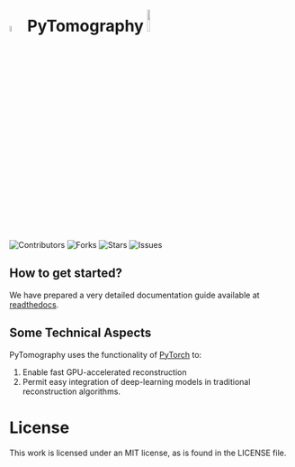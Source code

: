 

# <img src="https://pytomography.readthedocs.io/en/latest/_static/PT1.png" alt= “” width="5%">  PyTomography    <img src="https://www.bccrc.ca/dept/io-programs/qurit/sites/qurit/files/FINAL_QURIT_PNG_60.png" alt= “” width="10%">

![Contributors](https://img.shields.io/github/contributors/qurit/PyTomography?style=plastic)
![Forks](https://img.shields.io/github/forks/qurit/PyTomography)
![Stars](https://img.shields.io/github/stars/qurit/PyTomography)
![Issues](https://img.shields.io/github/issues/qurit/PyTomography)

## How to get started?
We have prepared a very detailed documentation guide available at [readthedocs](https://pytomography.readthedocs.io/en/latest/).

## Some Technical Aspects
PyTomography uses the functionality of [PyTorch](https://pytorch.org/) to:
 1. Enable fast GPU-accelerated reconstruction 
 2. Permit easy integration of deep-learning models in traditional reconstruction algorithms.

# License
This work is licensed under an MIT license, as is found in the LICENSE file.


